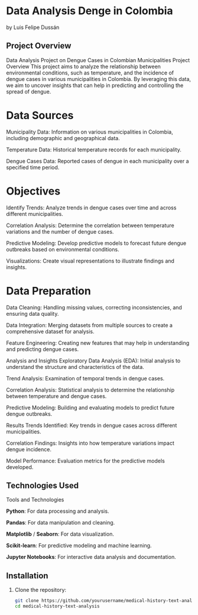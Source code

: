 # Data Analysis Denge in Colombia
by Luis Felipe Dussán

## Project Overview

Data Analysis Project on Dengue Cases in Colombian Municipalities
Project Overview
This project aims to analyze the relationship between environmental conditions, such as temperature, and the incidence of dengue cases in various municipalities in Colombia. By leveraging this data, we aim to uncover insights that can help in predicting and controlling the spread of dengue.

# **Data Sources**
Municipality Data: Information on various municipalities in Colombia, including demographic and geographical data.

Temperature Data: Historical temperature records for each municipality.

Dengue Cases Data: Reported cases of dengue in each municipality over a specified time period.

# **Objectives**
Identify Trends: Analyze trends in dengue cases over time and across different municipalities.

Correlation Analysis: Determine the correlation between temperature variations and the number of dengue cases.

Predictive Modeling: Develop predictive models to forecast future dengue outbreaks based on environmental conditions.

Visualizations: Create visual representations to illustrate findings and insights.

# **Data Preparation**
Data Cleaning: Handling missing values, correcting inconsistencies, and ensuring data quality.

Data Integration: Merging datasets from multiple sources to create a comprehensive dataset for analysis.

Feature Engineering: Creating new features that may help in understanding and predicting dengue cases.

Analysis and Insights
Exploratory Data Analysis (EDA): Initial analysis to understand the structure and characteristics of the data.

Trend Analysis: Examination of temporal trends in dengue cases.

Correlation Analysis: Statistical analysis to determine the relationship between temperature and dengue cases.

Predictive Modeling: Building and evaluating models to predict future dengue outbreaks.

Results
Trends Identified: Key trends in dengue cases across different municipalities.

Correlation Findings: Insights into how temperature variations impact dengue incidence.

Model Performance: Evaluation metrics for the predictive models developed.
## Technologies Used

Tools and Technologies

**Python**: For data processing and analysis.

**Pandas**: For data manipulation and cleaning.

**Matplotlib** / **Seaborn**: For data visualization.

**Scikit-learn**: For predictive modeling and machine learning.

**Jupyter Notebooks**: For interactive data analysis and documentation.

## Installation

1. Clone the repository:
   ```bash
   git clone https://github.com/yourusername/medical-history-text-analysis.git
   cd medical-history-text-analysis
